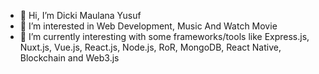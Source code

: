 - 👋 Hi, I’m Dicki Maulana Yusuf
- 👀 I’m interested in Web Development, Music And Watch Movie
- 🌱 I’m currently interesting with some frameworks/tools like Express.js, Nuxt.js, Vue.js, React.js, Node.js, RoR, MongoDB, React Native, Blockchain and Web3.js
